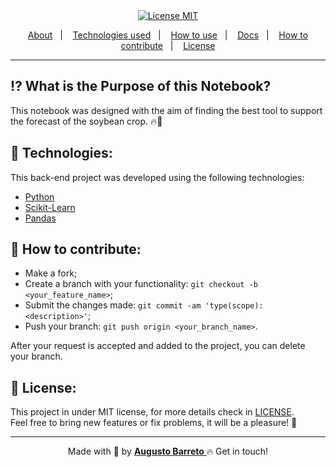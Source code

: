 
<div align="center">
  <a href="https://opensource.org/licenses/MIT"><img alt="License MIT" src="https://img.shields.io/badge/license-MIT-brightgreen"></a>
</div>

<p align="center">
  <a href="#interrobang-what-is-rentx">About</a>&nbsp;&nbsp;&nbsp;|&nbsp;&nbsp;&nbsp;
  <a href="#rocket-technologies">Technologies used</a>&nbsp;&nbsp;&nbsp;|&nbsp;&nbsp;&nbsp;
  <a href="#construction_worker-how-to-use-developing">How to use</a>&nbsp;&nbsp;&nbsp;|&nbsp;&nbsp;&nbsp;
  <a href="#books-documentation">Docs</a>&nbsp;&nbsp;&nbsp;|&nbsp;&nbsp;&nbsp;
  <a href="#confetti_ball-how-to-contribute">How to contribute</a>&nbsp;&nbsp;&nbsp;|&nbsp;&nbsp;&nbsp;
  <a href="#key-license">License</a>
</p>

--- 

## :interrobang: What is the Purpose of this Notebook?


This notebook was designed with the aim of finding the best tool to support the forecast of the soybean crop. 🔥🚀 


## :rocket: Technologies:

This back-end project was developed using the following technologies:

- [Python][python]
- [Scikit-Learn][sklearn]
- [Pandas][pandas]


## :confetti_ball: How to contribute:

-  Make a fork;
-  Create a branch with your functionality: `git checkout -b <your_feature_name>`;
-  Submit the changes made: `git commit -am 'type(scope): <description>'`;
-  Push your branch: `git push origin <your_branch_name>`.

After your request is accepted and added to the project, you can delete your branch.


## :key: License:

This project in under MIT license, for more details check in [LICENSE][license]. <br>
Feel free to bring new features or fix problems, it will be a pleasure! 💜

---

<div align='center'>
  Made with 💚  by <a href='https://www.linkedin.com/in/augustosbarreto/'>  <strong>Augusto Barreto</strong> </a>🔥
  Get in touch!
</div>



[git]: https://git-scm.com
[python]: https://www.python.org/
[sklearn]: https://scikit-learn.org/stable/
[pandas]: https://pandas.pydata.org/


[license]: https://github.com/i-ramoss/Foodfy/blob/master/LICENSE
[linkedin]: https://www.linkedin.com/in/ian-ramos/



